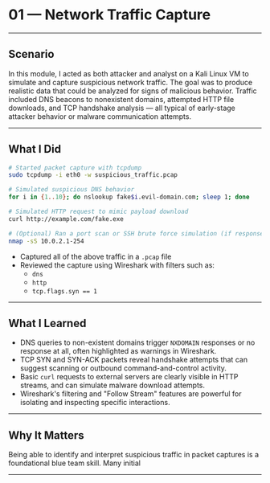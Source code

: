 # 01 — Network Traffic Capture

---

## Scenario

In this module, I acted as both attacker and analyst on a Kali Linux VM to simulate and capture suspicious network traffic. The goal was to produce realistic data that could be analyzed for signs of malicious behavior. Traffic included DNS beacons to nonexistent domains, attempted HTTP file downloads, and TCP handshake analysis — all typical of early-stage attacker behavior or malware communication attempts.

---

## What I Did

```bash
# Started packet capture with tcpdump
sudo tcpdump -i eth0 -w suspicious_traffic.pcap

# Simulated suspicious DNS behavior
for i in {1..10}; do nslookup fake$i.evil-domain.com; sleep 1; done

# Simulated HTTP request to mimic payload download
curl http://example.com/fake.exe

# (Optional) Ran a port scan or SSH brute force simulation (if response is available)
nmap -sS 10.0.2.1-254
```

- Captured all of the above traffic in a `.pcap` file
- Reviewed the capture using Wireshark with filters such as:
  - `dns`
  - `http`
  - `tcp.flags.syn == 1`

---

## What I Learned

- DNS queries to non-existent domains trigger `NXDOMAIN` responses or no response at all, often highlighted as warnings in Wireshark.
- TCP SYN and SYN-ACK packets reveal handshake attempts that can suggest scanning or outbound command-and-control activity.
- Basic `curl` requests to external servers are clearly visible in HTTP streams, and can simulate malware download attempts.
- Wireshark's filtering and "Follow Stream" features are powerful for isolating and inspecting specific interactions.

---

## Why It Matters

Being able to identify and interpret suspicious traffic in packet captures is a foundational blue team skill. Many initial 

---
